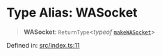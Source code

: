# Type Alias: WASocket

> **WASocket**: `ReturnType`\<*typeof* [`makeWASocket`](../functions/makeWASocket.md)\>

Defined in: [src/index.ts:11](https://github.com/Fokusdotid/bail/blob/0fe6346a5ff68a74eb71890335c982b44e2da604/src/index.ts#L11)
